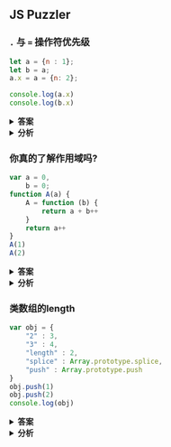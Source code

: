 ## JS Puzzler

### `.` 与 `=` 操作符优先级

```js
let a = {n : 1};
let b = a;
a.x = a = {n: 2};

console.log(a.x)
console.log(b.x)
```
<details>
<summary><b>答案</b></summary>
<pre>
undefined
{n: 2}
</pre>
</details>

<details><summary><b>分析</b></summary>
<pre>
a、b 是对象且指向同一地址
运算符具有优先级
. 也是运算符
所以可以拆解成：
var a = { n: 1 };
var b = a;
a.x = { n: 2 };
a = { n: 2 };
</pre>
</details>


### 你真的了解作用域吗?

```js
var a = 0,  
    b = 0;
function A(a) {
    A = function (b) {
        return a + b++
    }
    return a++
}
A(1)
A(2)
```

<details>
<summary><b>答案</b></summary>
<pre>
1
4
</pre>
</details>

<details><summary><b>分析</b></summary>
<pre>
有点小陷阱的意思： 函数表达式的参数名是 b
A(1) 执行后， 函数声明式A 就被 函数表达式A “覆写”
A(2) 执行的就是 函数表达式A
函数表达式A 中 a 之所以 === 2， 就是因为作用域
</pre>
</details>


### 类数组的length

```js
var obj = {
    "2" : 3,
    "3" : 4,
    "length" : 2,
    "splice" : Array.prototype.splice,
    "push" : Array.prototype.push
}
obj.push(1)
obj.push(2)
console.log(obj)
```

<details>
<summary><b>答案</b></summary>
<pre>
var obj = {
    2: 1,
    3: 2,
    "length" : 4,
    "splice" : Array.prototype.splice,
    "push" : Array.prototype.push
}
</pre>
</details>

<details><summary><b>分析</b></summary>
<pre>
跟数组没关系，单纯是因为 Array.prototype.push 的底层实现
v8 里对于 push 的实现，只要有 length 属性就行了，push 其实就是 obj[lengh] = value
</pre>
</details>
